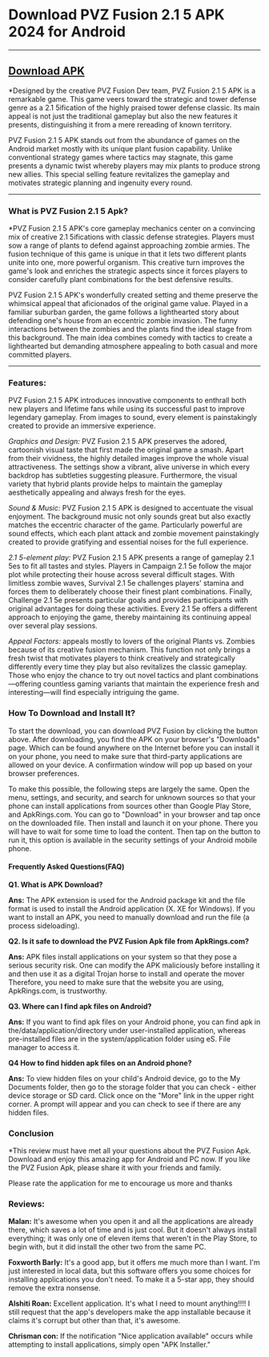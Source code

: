 # Download PVZ Fusion 2.1 5 APK 2024 for Android

---
## [Download APK](https://apkrings.com/en/pvz-fusion-21-5-apk)

*Designed by the creative PVZ Fusion Dev team, PVZ Fusion 2.1 5 APK is a remarkable game. This game veers toward the strategic and tower defense genre as a 2.1 5ification of the highly praised tower defense classic. Its main appeal is not just the traditional gameplay but also the new features it presents, distinguishing it from a mere rereading of known territory.

PVZ Fusion 2.1 5 APK stands out from the abundance of games on the Android market mostly with its unique plant fusion capability. Unlike conventional strategy games where tactics may stagnate, this game presents a dynamic twist whereby players may mix plants to produce strong new allies. This special selling feature revitalizes the gameplay and motivates strategic planning and ingenuity every round.

---

### **What is PVZ Fusion 2.1 5 Apk?**  
*PVZ Fusion 2.1 5 APK's core gameplay mechanics center on a convincing mix of creative 2.1 5ifications with classic defense strategies. Players must sow a range of plants to defend against approaching zombie armies. The fusion technique of this game is unique in that it lets two different plants unite into one, more powerful organism. This creative turn improves the game's look and enriches the strategic aspects since it forces players to consider carefully plant combinations for the best defensive results.

PVZ Fusion 2.1 5 APK's wonderfully created setting and theme preserve the whimsical appeal that aficionados of the original game value. Played in a familiar suburban garden, the game follows a lighthearted story about defending one's house from an eccentric zombie invasion. The funny interactions between the zombies and the plants find the ideal stage from this background. The main idea combines comedy with tactics to create a lighthearted but demanding atmosphere appealing to both casual and more committed players.  

---

### **Features:**  

PVZ Fusion 2.1 5 APK introduces innovative components to enthrall both new players and lifetime fans while using its successful past to improve legendary gameplay. From images to sound, every element is painstakingly created to provide an immersive experience.

*Graphics and Design:* PVZ Fusion 2.1 5 APK preserves the adored, cartoonish visual taste that first made the original game a smash. Apart from their vividness, the highly detailed images improve the whole visual attractiveness. The settings show a vibrant, alive universe in which every backdrop has subtleties suggesting pleasure. Furthermore, the visual variety that hybrid plants provide helps to maintain the gameplay aesthetically appealing and always fresh for the eyes.

*Sound & Music:* PVZ Fusion 2.1 5 APK is designed to accentuate the visual enjoyment. The background music not only sounds great but also exactly matches the eccentric character of the game. Particularly powerful are sound effects, which each plant attack and zombie movement painstakingly created to provide gratifying and essential noises for the full experience.

*2.1 5-element play:* PVZ Fusion 2.1 5 APK presents a range of gameplay 2.1 5es to fit all tastes and styles. Players in Campaign 2.1 5e follow the major plot while protecting their house across several difficult stages. With limitless zombie waves, Survival 2.1 5e challenges players' stamina and forces them to deliberately choose their finest plant combinations. Finally, Challenge 2.1 5e presents particular goals and provides participants with original advantages for doing these activities. Every 2.1 5e offers a different approach to enjoying the game, thereby maintaining its continuing appeal over several play sessions.

*Appeal Factors:* appeals mostly to lovers of the original Plants vs. Zombies because of its creative fusion mechanism. This function not only brings a fresh twist that motivates players to think creatively and strategically differently every time they play but also revitalizes the classic gameplay. Those who enjoy the chance to try out novel tactics and plant combinations—offering countless gaming variants that maintain the experience fresh and interesting—will find especially intriguing the game.



### **How To Download and Install It?** 

To start the download, you can download PVZ Fusion by clicking the button above. After downloading, you find the APK on your browser's "Downloads" page. Which can be found anywhere on the Internet before you can install it on your phone, you need to make sure that third-party applications are allowed on your device. A confirmation window will pop up based on your browser preferences.

To make this possible, the following steps are largely the same. Open the menu, settings, and security, and search for unknown sources so that your phone can install applications from sources other than Google Play Store, and ApkRings.com. You can go to "Download" in your browser and tap once on the downloaded file. Then install and launch it on your phone. There you will have to wait for some time to load the content. Then tap on the button to run it, this option is available in the security settings of your Android mobile phone.


#### **Frequently Asked Questions(FAQ)** 
 
**Q1. What is APK Download?**

**Ans:** The APK extension is used for the Android package kit and the file format is used to install the Android application (X. XE for Windows). If you want to install an APK, you need to manually download and run the file (a process sideloading).

**Q2. Is it safe to download the PVZ Fusion Apk file from ApkRings.com?**

**Ans:** APK files install applications on your system so that they pose a serious security risk. One can modify the APK maliciously before installing it and then use it as a digital Trojan horse to install and operate the mover Therefore, you need to make sure that the website you are using, ApkRings.com, is trustworthy.

**Q3. Where can I find apk files on Android?**

**Ans:** If you want to find apk files on your Android phone, you can find apk in the/data/application/directory under user-installed application, whereas pre-installed files are in the system/application folder using eS. File manager to access it.

**Q4 How to find hidden apk files on an Android phone?**

**Ans:** To view hidden files on your child's Android device, go to the My Documents folder, then go to the storage folder that you can check - either device storage or SD card. Click once on the "More" link in the upper right corner. A prompt will appear and you can check to see if there are any hidden files.

### **Conclusion**  

*This review must have met all your questions about the PVZ Fusion Apk. Download and enjoy this amazing app for Android and PC now. If you like the PVZ Fusion Apk, please share it with your friends and family.

Please rate the application for me to encourage us more and thanks

### **Reviews:** 


**Malan:** It's awesome when you open it and all the applications are already there, which saves a lot of time and is just cool. But it doesn't always install everything; it was only one of eleven items that weren't in the Play Store, to begin with, but it did install the other two from the same PC.

**Foxworth Barly:** It's a good app, but it offers me much more than I want. I'm just interested in local data, but this software offers you some choices for installing applications you don't need. To make it a 5-star app, they should remove the extra nonsense.

**Alshiti Roan:** Excellent application. It's what I need to mount anything!!!! I still request that the app's developers make the app installable because it claims it's corrupt but other than that, it's awesome.

**Chrisman con:** If the notification "Nice application available" occurs while attempting to install applications, simply open "APK Installer."
